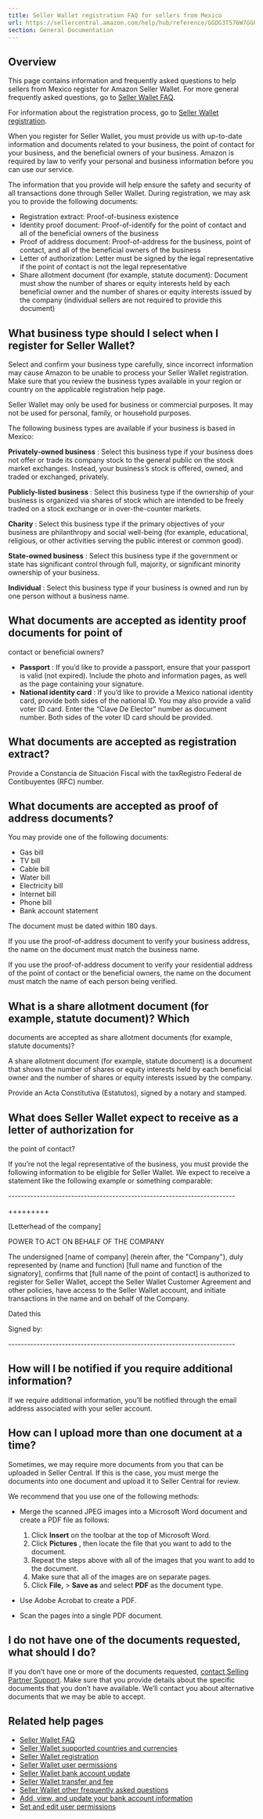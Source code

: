 ```yaml
---
title: Seller Wallet registration FAQ for sellers from Mexico
url: https://sellercentral.amazon.com/help/hub/reference/GGDG3T576W7GGP3E
section: General Documentation
---
```


## Overview

This page contains information and frequently asked questions to help sellers
from Mexico register for Amazon Seller Wallet. For more general frequently
asked questions, go to [Seller Wallet FAQ](/gp/help/GW57DZACAZGNREVQ).

For information about the registration process, go to [Seller Wallet
registration](/gp/help/GY2HWC8DQNU8NZJ2).

When you register for Seller Wallet, you must provide us with up-to-date
information and documents related to your business, the point of contact for
your business, and the beneficial owners of your business. Amazon is required
by law to verify your personal and business information before you can use our
service.

The information that you provide will help ensure the safety and security of
all transactions done through Seller Wallet. During registration, we may ask
you to provide the following documents:

  * Registration extract: Proof-of-business existence
  * Identity proof document: Proof-of-identify for the point of contact and all of the beneficial owners of the business
  * Proof of address document: Proof-of-address for the business, point of contact, and all of the beneficial owners of the business
  * Letter of authorization: Letter must be signed by the legal representative if the point of contact is not the legal representative
  * Share allotment document (for example, statute document): Document must show the number of shares or equity interests held by each beneficial owner and the number of shares or equity interests issued by the company (individual sellers are not required to provide this document)

## What business type should I select when I register for Seller Wallet?

Select and confirm your business type carefully, since incorrect information
may cause Amazon to be unable to process your Seller Wallet registration. Make
sure that you review the business types available in your region or country on
the applicable registration help page.

Seller Wallet may only be used for business or commercial purposes. It may not
be used for personal, family, or household purposes.

The following business types are available if your business is based in
Mexico:

**Privately-owned business** : Select this business type if your business does
not offer or trade its company stock to the general public on the stock market
exchanges. Instead, your business’s stock is offered, owned, and traded or
exchanged, privately.

**Publicly-listed business** : Select this business type if the ownership of
your business is organized via shares of stock which are intended to be freely
traded on a stock exchange or in over-the-counter markets.

**Charity** : Select this business type if the primary objectives of your
business are philanthropy and social well-being (for example, educational,
religious, or other activities serving the public interest or common good).

**State-owned business** : Select this business type if the government or
state has significant control through full, majority, or significant minority
ownership of your business.

**Individual** : Select this business type if your business is owned and run
by one person without a business name.

## What documents are accepted as identity proof documents for point of
contact or beneficial owners?

  * **Passport** : If you’d like to provide a passport, ensure that your passport is valid (not expired). Include the photo and information pages, as well as the page containing your signature.
  * **National identity card** : If you’d like to provide a Mexico national identity card, provide both sides of the national ID. You may also provide a valid voter ID card. Enter the “Clave De Elector” number as document number. Both sides of the voter ID card should be provided.

## What documents are accepted as registration extract?

Provide a Constancia de Situación Fiscal with the taxRegistro Federal de
Contibuyentes (RFC) number.

## What documents are accepted as proof of address documents?

You may provide one of the following documents:

  * Gas bill
  * TV bill
  * Cable bill
  * Water bill
  * Electricity bill
  * Internet bill
  * Phone bill
  * Bank account statement

The document must be dated within 180 days.

If you use the proof-of-address document to verify your business address, the
name on the document must match the business name.

If you use the proof-of-address document to verify your residential address of
the point of contact or the beneficial owners, the name on the document must
match the name of each person being verified.

## What is a share allotment document (for example, statute document)? Which
documents are accepted as share allotment documents (for example, statute
documents)?

A share allotment document (for example, statute document) is a document that
shows the number of shares or equity interests held by each beneficial owner
and the number of shares or equity interests issued by the company.

Provide an Acta Constitutiva (Estatutos), signed by a notary and stamped.

## What does Seller Wallet expect to receive as a letter of authorization for
the point of contact?

If you’re not the legal representative of the business, you must provide the
following information to be eligible for Seller Wallet. We expect to receive a
statement like the following example or something comparable:

\------------------------------------------------------------------------

+++++++++

[Letterhead of the company]

POWER TO ACT ON BEHALF OF THE COMPANY

The undersigned [name of company] (herein after, the "Company"), duly
represented by (name and function) [full name and function of the signatory],
confirms that [full name of the point of contact] is authorized to register
for Seller Wallet, accept the Seller Wallet Customer Agreement and other
policies, have access to the Seller Wallet account, and initiate transactions
in the name and on behalf of the Company.

Dated this

Signed by:

\------------------------------------------------------------------------

## How will I be notified if you require additional information?

If we require additional information, you’ll be notified through the email
address associated with your seller account.

## How can I upload more than one document at a time?

Sometimes, we may require more documents from you that can be uploaded in
Seller Central. If this is the case, you must merge the documents into one
document and upload it to Seller Central for review.

We recommend that you use one of the following methods:

  * Merge the scanned JPEG images into a Microsoft Word document and create a PDF file as follows:  

    1. Click **Insert** on the toolbar at the top of Microsoft Word.
    2. Click **Pictures** , then locate the file that you want to add to the document.
    3. Repeat the steps above with all of the images that you want to add to the document.
    4. Make sure that all of the images are on separate pages.
    5. Click **File,** > **Save as** and select **PDF** as the document type.
  * Use Adobe Acrobat to create a PDF.
  * Scan the pages into a single PDF document.

## I do not have one of the documents requested, what should I do?

If you don’t have one or more of the documents requested, [contact Selling
Partner Support](/help/hub?ref=/gp/contact-us/). Make sure that you provide
details about the specific documents that you don’t have available. We’ll
contact you about alternative documents that we may be able to accept.

## Related help pages

  * [Seller Wallet FAQ](/gp/help/GW57DZACAZGNREVQ)
  * [Seller Wallet supported countries and currencies](/gp/help/GKD4GS8VTWVYCWRH)
  * [Seller Wallet registration](/gp/help/GY2HWC8DQNU8NZJ2)
  * [Seller Wallet user permissions](/gp/help/GL3K2HCP4FDARB6C)
  * [Seller Wallet bank account update](/gp/help/GW74AYKCGANY96WK)
  * [Seller Wallet transfer and fee](/gp/help/GE8JLFJQBVYFZT6S)
  * [Seller Wallet other frequently asked questions ](/gp/help/G888Q5AWBAF3YX8B)
  * [Add, view, and update your bank account information](/gp/help/GWHNLFB8G85QAZ5W)
  * [Set and edit user permissions](/gp/help/G901)

